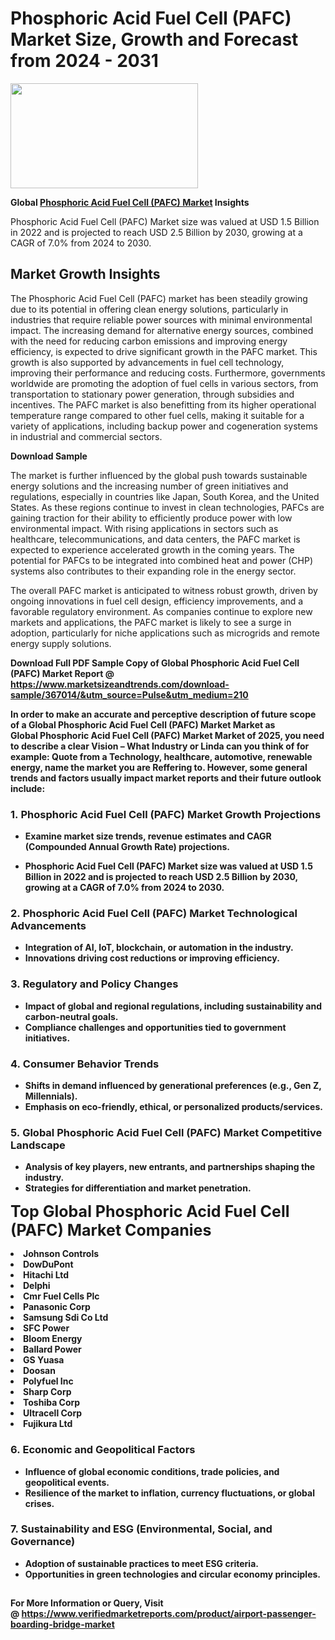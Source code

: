 <H1>Phosphoric Acid Fuel Cell (PAFC) Market Size, Growth and Forecast from 2024 - 2031</H1><img class="aligncenter size-medium wp-image-584254" src="https://thirdeyenews.in/wp-content/uploads/2024/09/Global-Market-Research-300x168.jpeg" alt="" width="300" height="168" /><p><strong>Global&nbsp;<a href="https://www.marketsizeandtrends.com/download-sample/367014/&amp;utm_source=Pulse&amp;utm_medium=210">Phosphoric Acid Fuel Cell (PAFC) Market</a> Insights</strong></p><p>Phosphoric Acid Fuel Cell (PAFC) Market size was valued at USD 1.5 Billion in 2022 and is projected to reach USD 2.5 Billion by 2030, growing at a CAGR of 7.0% from 2024 to 2030.</p><p><h2>Market Growth Insights</h2> <p>The Phosphoric Acid Fuel Cell (PAFC) market has been steadily growing due to its potential in offering clean energy solutions, particularly in industries that require reliable power sources with minimal environmental impact. The increasing demand for alternative energy sources, combined with the need for reducing carbon emissions and improving energy efficiency, is expected to drive significant growth in the PAFC market. This growth is also supported by advancements in fuel cell technology, improving their performance and reducing costs. Furthermore, governments worldwide are promoting the adoption of fuel cells in various sectors, from transportation to stationary power generation, through subsidies and incentives. The PAFC market is also benefitting from its higher operational temperature range compared to other fuel cells, making it suitable for a variety of applications, including backup power and cogeneration systems in industrial and commercial sectors.</p> <p><strong>Download Sample</strong></p> <p>The market is further influenced by the global push towards sustainable energy solutions and the increasing number of green initiatives and regulations, especially in countries like Japan, South Korea, and the United States. As these regions continue to invest in clean technologies, PAFCs are gaining traction for their ability to efficiently produce power with low environmental impact. With rising applications in sectors such as healthcare, telecommunications, and data centers, the PAFC market is expected to experience accelerated growth in the coming years. The potential for PAFCs to be integrated into combined heat and power (CHP) systems also contributes to their expanding role in the energy sector.</p> <p>The overall PAFC market is anticipated to witness robust growth, driven by ongoing innovations in fuel cell design, efficiency improvements, and a favorable regulatory environment. As companies continue to explore new markets and applications, the PAFC market is likely to see a surge in adoption, particularly for niche applications such as microgrids and remote energy supply solutions.</p> <p><strong></p><p><span class=""><strong>Download Full PDF Sample Copy of Global Phosphoric Acid Fuel Cell (PAFC) Market Report</strong> @ <a href="https://www.marketsizeandtrends.com/download-sample/367014/&amp;utm_source=Pulse&amp;utm_medium=210" target="_blank">https://www.marketsizeandtrends.com/download-sample/367014/&amp;utm_source=Pulse&amp;utm_medium=210</a></span></p><p>In order to make an accurate and perceptive description of future scope of a Global&nbsp;Phosphoric Acid Fuel Cell (PAFC) Market Market as Global&nbsp;Phosphoric Acid Fuel Cell (PAFC) Market Market of 2025, you need to describe a clear Vision &ndash; What Industry or Linda can you think of for example: Quote from a Technology, healthcare, automotive, renewable energy, name the market you are Reffering to. However, some general trends and factors usually impact market reports and their future outlook include:</p><h3>1.&nbsp;<strong>Phosphoric Acid Fuel Cell (PAFC) Market Growth Projections</strong></h3><ul><li>Examine market size trends, revenue estimates and CAGR (Compounded Annual Growth Rate) projections.</li><li><p>Phosphoric Acid Fuel Cell (PAFC) Market size was valued at USD 1.5 Billion in 2022 and is projected to reach USD 2.5 Billion by 2030, growing at a CAGR of 7.0% from 2024 to 2030.</p></li></ul><h3>2.&nbsp;<strong>Phosphoric Acid Fuel Cell (PAFC) Market Technological Advancements</strong></h3><ul><li>Integration of AI, IoT, blockchain, or automation in the industry.</li><li>Innovations driving cost reductions or improving efficiency.</li></ul><h3>3.&nbsp;<strong>Regulatory and Policy Changes</strong></h3><ul><li>Impact of global and regional regulations, including sustainability and carbon-neutral goals.</li><li>Compliance challenges and opportunities tied to government initiatives.</li></ul><h3>4.&nbsp;<strong>Consumer Behavior Trends</strong></h3><ul><li>Shifts in demand influenced by generational preferences (e.g., Gen Z, Millennials).</li><li>Emphasis on eco-friendly, ethical, or personalized products/services.</li></ul><h3>5.&nbsp;<strong>Global Phosphoric Acid Fuel Cell (PAFC) Market Competitive Landscape</strong></h3><ul><li>Analysis of key players, new entrants, and partnerships shaping the industry.</li><li>Strategies for differentiation and market penetration.</li></ul><p data-pm-slice="1 1 []"><span style="color: inherit; font-family: inherit; font-size: 25px;">Top Global Phosphoric Acid Fuel Cell (PAFC) Market Companies</span></p><div class="" data-test-id=""><p><li>Johnson Controls</li><li> DowDuPont</li><li> Hitachi Ltd</li><li> Delphi</li><li> Cmr Fuel Cells Plc</li><li> Panasonic Corp</li><li> Samsung Sdi Co Ltd</li><li> SFC Power</li><li> Bloom Energy</li><li> Ballard Power</li><li> GS Yuasa</li><li> Doosan</li><li> Polyfuel Inc</li><li> Sharp Corp</li><li> Toshiba Corp</li><li> Ultracell Corp</li><li> Fujikura Ltd</li></p></div><h3>6.&nbsp;<strong>Economic and Geopolitical Factors</strong></h3><ul><li>Influence of global economic conditions, trade policies, and geopolitical events.</li><li>Resilience of the market to inflation, currency fluctuations, or global crises.</li></ul><h3>7.&nbsp;<strong>Sustainability and ESG (Environmental, Social, and Governance)</strong></h3><ul><li>Adoption of sustainable practices to meet ESG criteria.</li><li>Opportunities in green technologies and circular economy principles.</li></ul><h2><strong style="font-size: 14px;">For More Information or Query, Visit @&nbsp;</strong><a style="background-color: #ffffff; font-size: 14px;" href="https://www.marketsizeandtrends.com/report/phosphoric-acid-fuel-cell-pafc-market/" target="_blank">https://www.verifiedmarketreports.com/product/airport-passenger-boarding-bridge-market</a></h2>
